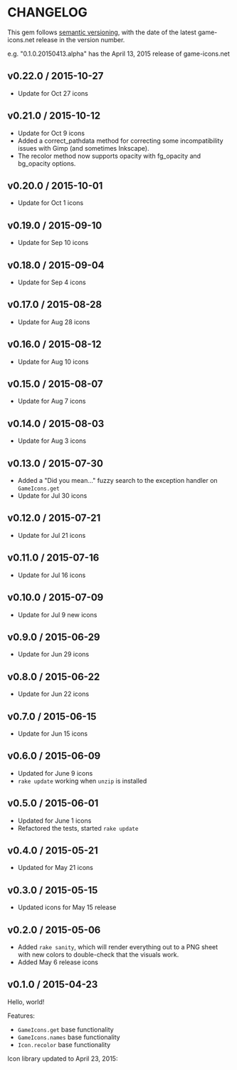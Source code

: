 # CHANGELOG

This gem follows [semantic versioning](http://semver.org), with the date of the latest game-icons.net release in the version number.

e.g. "0.1.0.20150413.alpha" has the April 13, 2015 release of game-icons.net

## v0.22.0 / 2015-10-27
  * Update for Oct 27 icons

## v0.21.0 / 2015-10-12
  * Update for Oct 9 icons
  * Added a correct_pathdata method for correcting some incompatibility issues with Gimp (and sometimes Inkscape).
  * The recolor method now supports opacity with fg_opacity and bg_opacity options.

## v0.20.0 / 2015-10-01
  * Update for Oct 1 icons

## v0.19.0 / 2015-09-10
  * Update for Sep 10 icons

## v0.18.0 / 2015-09-04
  * Update for Sep 4 icons

## v0.17.0 / 2015-08-28
  * Update for Aug 28 icons

## v0.16.0 / 2015-08-12
  * Update for Aug 10 icons

## v0.15.0 / 2015-08-07
  * Update for Aug 7 icons

## v0.14.0 / 2015-08-03
  * Update for Aug 3 icons

## v0.13.0 / 2015-07-30
  * Added a "Did you mean..." fuzzy search to the exception handler on `GameIcons.get`
  * Update for Jul 30 icons

## v0.12.0 / 2015-07-21
  * Update for Jul 21 icons

## v0.11.0 / 2015-07-16
  * Update for Jul 16 icons

## v0.10.0 / 2015-07-09
  * Update for Jul 9 new icons

## v0.9.0 / 2015-06-29
  * Update for Jun 29 icons

## v0.8.0 / 2015-06-22
  * Update for Jun 22 icons

## v0.7.0 / 2015-06-15
  * Update for Jun 15 icons

## v0.6.0 / 2015-06-09
  * Updated for June 9 icons
  * `rake update` working when `unzip` is installed

## v0.5.0 / 2015-06-01
  * Updated for June 1 icons
  * Refactored the tests, started `rake update`

## v0.4.0 / 2015-05-21
  * Updated for May 21 icons

## v0.3.0 / 2015-05-15
  * Updated icons for May 15 release

## v0.2.0 / 2015-05-06
  * Added `rake sanity`, which will render everything out to a PNG sheet with new colors to double-check that the visuals work.
  * Added May 6 release icons

## v0.1.0 / 2015-04-23

Hello, world!

Features:
  * `GameIcons.get` base functionality
  * `GameIcons.names` base functionality
  * `Icon.recolor` base functionality

Icon library updated to April 23, 2015:
